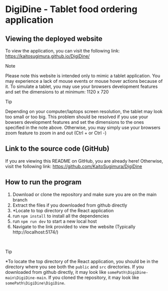 # DigiDine - Tablet food ordering application

## Viewing the deployed website
To view the application, you can visit the following link: https://kaitosugimura.github.io/DigiDine/
> [!NOTE]  
> Please note this website is intended only to mimic a tablet application.
> You may experience a lack of mouse events or mouse hover actions because of it.
> To simulate a tablet, you may use your browsers development features and set the dimensions to at minimum: 1120 x 720

> [!TIP]
> Depending on your computer/laptops screen resolution, the tablet may look too small or too big.
> This problem should be resolved if you use your bowsers development features and set the dimensions to the ones specified in the note above.
> Otherwise, you may simply use your browsers zoom feature to zoom in and out (Ctrl + or Ctrl -)

## Link to the source code (GitHub)
If you are viewing this README on GitHub, you are already here!
Otherwise, visit the following link: https://github.com/KaitoSugimura/DigiDine

## How to run the program
1. Download or clone the repository and make sure you are on the main branch
2. Extract the files if you downloaded from github directly
3. *Locate to top directory of the React application
5. run `npm install` to install all the dependencies 
6. run `npm run dev` to start a new local host
7. Navigate to the link provided to view the website (Typically http://localhost:5174/)
<br/>

> [!TIP]
> *To locate the top directory of the React application, you should be in the directory where you see both the `public` and `src` directories.
> If you downloaded from github directly, it may look like `somePath\DigiDine-main\DigiDine-main`.
> If you cloned the repository, it may look like `somePath\DigiDine\DigiDine`.

